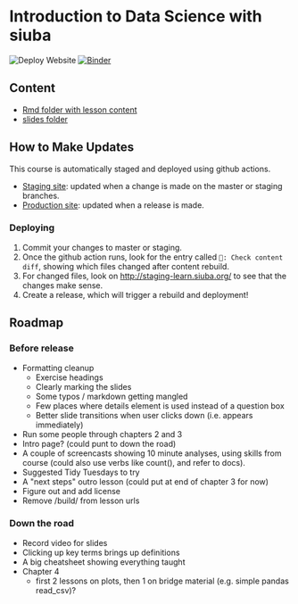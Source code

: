 # Introduction to Data Science with siuba

![Deploy Website](https://github.com/machow/intro-to-siuba/workflows/Deploy%20Website/badge.svg)
[![Binder](https://mybinder.org/badge_logo.svg)](https://mybinder.org/v2/gh/machow/purview/master?urlpath=lab)

## Content

* [Rmd folder with lesson content](tutorial/intro-data-science/Rmd)
* [slides folder](tutorial/intro-data-science/slides)

## How to Make Updates

This course is automatically staged and deployed using github actions.

* [Staging site](http://staging-learn.siuba.org/): updated when a change is made on the master or staging branches.
* [Production site](http://learn.siuba.org/): updated when a release is made.

### Deploying

1. Commit your changes to master or staging.
2. Once the github action runs, look for the entry called `🐣: Check content diff`, showing which files changed after content rebuild.
3. For changed files, look on http://staging-learn.siuba.org/ to see that the changes make sense.
4. Create a release, which will trigger a rebuild and deployment!

## Roadmap

### Before release

* Formatting cleanup
  - Exercise headings
  - Clearly marking the slides
  - Some typos / markdown getting mangled
  - Few places where details element is used instead of a question box
  - Better slide transitions when user clicks down (i.e. appears immediately)
* Run some people through chapters 2 and 3
* Intro page? (could punt to down the road)
* A couple of screencasts showing 10 minute analyses, using skills from course
  (could also use verbs like count(), and refer to docs).
* Suggested Tidy Tuesdays to try
* A "next steps" outro lesson (could put at end of chapter 3 for now)
* Figure out and add license
* Remove /build/ from lesson urls


### Down the road

* Record video for slides
* Clicking up key terms brings up definitions
* A big cheatsheet showing everything taught
* Chapter 4
  - first 2 lessons on plots, then 1 on bridge material (e.g. simple pandas read_csv)?


